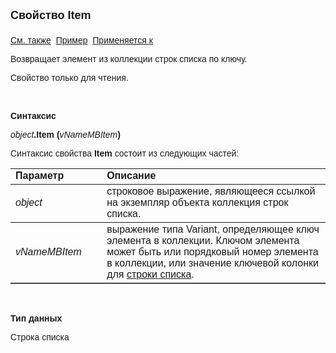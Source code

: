 ﻿<html>
<head>
<title>Коллекция строк списка\Item</title>
</head>

<body>

<p><strong><font size="4" face="Arial">
Свойство Item<br>
<br>
</font></strong><font face="Arial"><a href="../ASMBItemsCollection.html">
См. также</a>&nbsp;
<u>Пример</u>&nbsp; <a href="../ASMBItemsCollection.html">Применяется к</a></font></p>

<p><font face="Arial">Возвращает элемент из коллекции строк списка по 
ключу.</font></p>

<p><font face="Arial">Свойство только для чтения.</font></p>

<p class="label">&nbsp;</p>

<p class="label"><font face="Arial"><b>Синтаксис</b></font></p>

<p><font face="Arial"><em>object</em><strong>.Item (</strong></font><i><font face="Arial">vNameMBItem</font></i><font face="Arial"><strong>)</strong></font></p>

<p><font face="Arial">Синтаксис свойства <b>Item</b>
состоит из следующих частей:</font></p>

<table border="1" cellPadding="5" cols="2" frame="below" rules="rows">
<TBODY>
  <tr vAlign="top">
    <td class="label" width="29%"><font face="Arial"><b>Параметр</b></font></td>
    <td class="label" width="71%"><font face="Arial"><strong>Описание</strong></font></td>
  </tr>
  <tr>
    <td width="29%"><em><font face="Arial">object</font></em></td>
    <td width="71%"><font face="Arial">строковое выражение, являющееся 
	ссылкой на экземпляр объекта коллекция строк списка.</font></td>
  </tr>
  <tr>
    <td width="29%"><i><font face="Arial">vNameMBItem</font></i></td>
    <td width="71%"><font face="Arial">выражение типа Variant, 
	определяющее ключ элемента в коллекции. Ключом элемента может быть или 
	порядковый номер элемента в коллекции, или значение ключевой колонки для <a href="../ASMBItem.html">
	строки списка</a>.</font></td>
  </tr>
</TBODY>
</table>

<p class="label">&nbsp;</p>

<p class="label"><font face="Arial"><b>Тип данных</b></font></p>

<p class="label"><font face="Arial">Строка списка</font></p>
</body>
</html>

